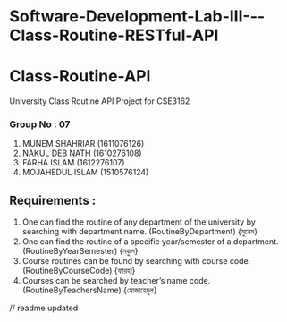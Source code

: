 # Software-Development-Lab-III---Class-Routine-RESTful-API

# Class-Routine-API
University Class Routine API Project for CSE3162

### Group No : 07
1. MUNEM SHAHRIAR (1611076126)
2. NAKUL DEB NATH  (1610276108)
3. FARHA ISLAM (1612276107)
4. MOJAHEDUL ISLAM (1510576124)


## Requirements :
1. One can find the routine of any department of the university by searching with department name. (RoutineByDepartment) {মুনেম} 
2. One can find the routine of a specific year/semester of a department.  (RoutineByYearSemester) {নকুল}
3. Course routines can be found by searching with course code.  (RoutineByCourseCode) {ফারহা}
4. Courses can be searched by teacher’s name code.  (RoutineByTeachersName) {মোজাহেদুল}


// readme updated

